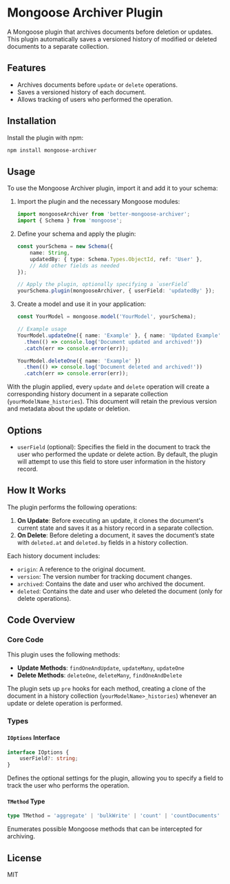 
# Mongoose Archiver Plugin

A Mongoose plugin that archives documents before deletion or updates. This plugin automatically saves a versioned history of modified or deleted documents to a separate collection.

## Features

- Archives documents before `update` or `delete` operations.
- Saves a versioned history of each document.
- Allows tracking of users who performed the operation.

## Installation

Install the plugin with npm:

```bash
npm install mongoose-archiver
```

## Usage

To use the Mongoose Archiver plugin, import it and add it to your schema:

1. Import the plugin and the necessary Mongoose modules:

    ```typescript
    import mongooseArchiver from 'better-mongoose-archiver';
    import { Schema } from 'mongoose';
    ```

2. Define your schema and apply the plugin:

    ```typescript
    const yourSchema = new Schema({
        name: String,
        updatedBy: { type: Schema.Types.ObjectId, ref: 'User' },
        // Add other fields as needed
    });

    // Apply the plugin, optionally specifying a `userField`
    yourSchema.plugin(mongooseArchiver, { userField: 'updatedBy' });
    ```

3. Create a model and use it in your application:

    ```typescript
    const YourModel = mongoose.model('YourModel', yourSchema);

    // Example usage
    YourModel.updateOne({ name: 'Example' }, { name: 'Updated Example' })
      .then(() => console.log('Document updated and archived!'))
      .catch(err => console.error(err));

    YourModel.deleteOne({ name: 'Example' })
      .then(() => console.log('Document deleted and archived!'))
      .catch(err => console.error(err));
    ```

With the plugin applied, every `update` and `delete` operation will create a corresponding history document in a separate collection (`yourModelName_histories`). This document will retain the previous version and metadata about the update or deletion.

## Options

- `userField` (optional): Specifies the field in the document to track the user who performed the update or delete action. By default, the plugin will attempt to use this field to store user information in the history record.

## How It Works

The plugin performs the following operations:

1. **On Update**: Before executing an update, it clones the document's current state and saves it as a history record in a separate collection.
2. **On Delete**: Before deleting a document, it saves the document’s state with `deleted.at` and `deleted.by` fields in a history collection.

Each history document includes:
- `origin`: A reference to the original document.
- `version`: The version number for tracking document changes.
- `archived`: Contains the date and user who archived the document.
- `deleted`: Contains the date and user who deleted the document (only for delete operations).

## Code Overview

### Core Code

This plugin uses the following methods:

- **Update Methods**: `findOneAndUpdate`, `updateMany`, `updateOne`
- **Delete Methods**: `deleteOne`, `deleteMany`, `findOneAndDelete`

The plugin sets up `pre` hooks for each method, creating a clone of the document in a history collection (`yourModelName>_histories`) whenever an update or delete operation is performed.

### Types

#### `IOptions` Interface

```typescript
interface IOptions {
    userField?: string;
}
```

Defines the optional settings for the plugin, allowing you to specify a field to track the user who performs the operation.

#### `TMethod` Type

```typescript
type TMethod = 'aggregate' | 'bulkWrite' | 'count' | 'countDocuments' | 'createCollection' | 'deleteOne' | 'deleteMany' | 'estimatedDocumentCount' | 'find' | 'findOne' | 'findOneAndDelete' | 'findOneAndReplace' | 'findOneAndUpdate' | 'init' | 'insertMany' | 'replaceOne' | 'save' | 'update' | 'updateOne' | 'updateMany' | 'validate';
```

Enumerates possible Mongoose methods that can be intercepted for archiving.

## License

MIT
